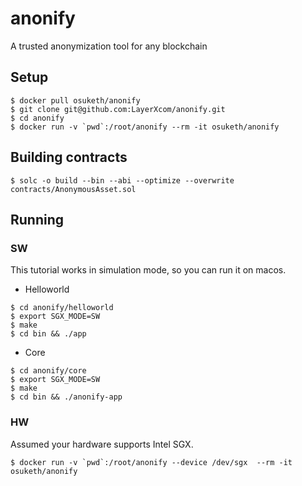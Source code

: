 # anonify
A trusted anonymization tool for any blockchain

## Setup
```
$ docker pull osuketh/anonify
$ git clone git@github.com:LayerXcom/anonify.git
$ cd anonify
$ docker run -v `pwd`:/root/anonify --rm -it osuketh/anonify
```

## Building contracts
```
$ solc -o build --bin --abi --optimize --overwrite contracts/AnonymousAsset.sol
```

## Running

### SW
This tutorial works in simulation mode, so you can run it on macos.

* Helloworld

```
$ cd anonify/helloworld
$ export SGX_MODE=SW
$ make
$ cd bin && ./app
```

* Core

```
$ cd anonify/core
$ export SGX_MODE=SW
$ make
$ cd bin && ./anonify-app
```

### HW
Assumed your hardware supports Intel SGX.

```
$ docker run -v `pwd`:/root/anonify --device /dev/sgx  --rm -it osuketh/anonify
```
